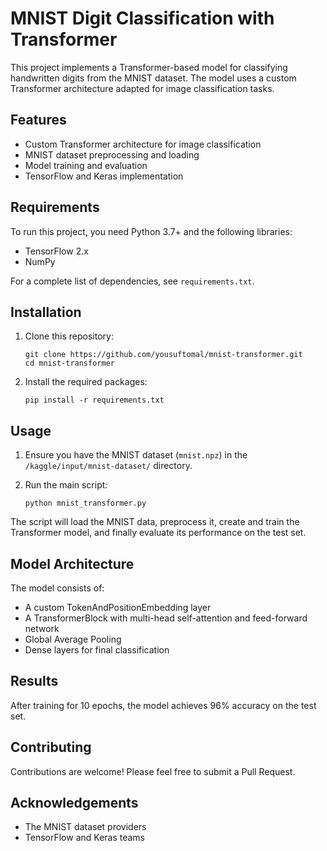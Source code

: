 # MNIST Digit Classification with Transformer

This project implements a Transformer-based model for classifying handwritten digits from the MNIST dataset. The model uses a custom Transformer architecture adapted for image classification tasks.

## Features

- Custom Transformer architecture for image classification
- MNIST dataset preprocessing and loading
- Model training and evaluation
- TensorFlow and Keras implementation

## Requirements

To run this project, you need Python 3.7+ and the following libraries:

- TensorFlow 2.x
- NumPy

For a complete list of dependencies, see `requirements.txt`.

## Installation

1. Clone this repository:
   ```
   git clone https://github.com/yousuftomal/mnist-transformer.git
   cd mnist-transformer
   ```

2. Install the required packages:
   ```
   pip install -r requirements.txt
   ```

## Usage

1. Ensure you have the MNIST dataset (`mnist.npz`) in the `/kaggle/input/mnist-dataset/` directory.

2. Run the main script:
   ```
   python mnist_transformer.py
   ```

The script will load the MNIST data, preprocess it, create and train the Transformer model, and finally evaluate its performance on the test set.

## Model Architecture

The model consists of:
- A custom TokenAndPositionEmbedding layer
- A TransformerBlock with multi-head self-attention and feed-forward network
- Global Average Pooling
- Dense layers for final classification

## Results

After training for 10 epochs, the model achieves 96% accuracy on the test set.


## Contributing

Contributions are welcome! Please feel free to submit a Pull Request.

## Acknowledgements

- The MNIST dataset providers
- TensorFlow and Keras teams